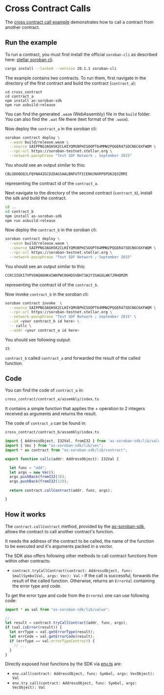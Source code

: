 # Cross Contract Calls

The [cross contract call example](https://github.com/Soneso/as-soroban-examples/tree/main/cross_contract) demonstrates how to call a contract from another contract.


## Run the example

To run a contract, you must first install the official `soroban-cli` as described here: [stellar soroban cli](https://soroban.stellar.org/docs/getting-started/setup).

```sh
cargo install --locked --version 20.1.1 soroban-cli
```

The example contains two contracts. To run them, first navigate in the directory of the first contract and build the contract (`contract_a`):

```shell
cd cross_contract
cd contract_a
npm install as-soroban-sdk
npm run asbuild:release
```

You can find the generated `.wasm` (WebAssembly) file in the `build` folder. You can also find the `.wat` file there (text format of the `.wasm`).

Now deploy the `contract_a` in the soroban cli:

```sh
soroban contract deploy \
  --wasm build/release.wasm \
  --source SAIPPNG3AGHSK2CLHIYQMVBPHISOOPT64MMW2PQGER47SDCN6C6XFWQM \
  --rpc-url https://soroban-testnet.stellar.org \
  --network-passphrase "Test SDF Network ; September 2015"
```

You should see an output similar to this:

```sh
CBLGDO6DQJLFQYNA4ZGCD2DAGSAALBNFUTFICENHJNXRP6PD62Q3ZRMI
```
representing the contract id of the `contract_a`.

Next navigate to the directory of the second contract (`contract_b`), install the sdk and build the contract.

```sh
cd ..
cd contract_b
npm install as-soroban-sdk
npm run asbuild:release
```

Now deploy the `contract_b` in the soroban cli:

```sh
soroban contract deploy \
  --wasm build/release.wasm \
  --source SAIPPNG3AGHSK2CLHIYQMVBPHISOOPT64MMW2PQGER47SDCN6C6XFWQM \
  --rpc-url https://soroban-testnet.stellar.org \
  --network-passphrase "Test SDF Network ; September 2015"
```

You should see an output similar to this:
```sh
CCKC2IEKI7VPVGNQA6HK4IWKPWCO6HDSVBH73A2Y3SAGULWK72RHQMZM
```
representing the contract id of the `contract_b`.


Now invoke `contract_b` in the soroban cli:

```sh
soroban contract invoke  \
  --source SAIPPNG3AGHSK2CLHIYQMVBPHISOOPT64MMW2PQGER47SDCN6C6XFWQM \
  --rpc-url https://soroban-testnet.stellar.org \
  --network-passphrase "Test SDF Network ; September 2015" \
  --id <your contract_b id here> \
  -- callc \
  --addr <your contract_a id here>
```

You should see following output:
```sh
15
```

`contract_b` called `contract_a` and forwarded the result of the called function.


## Code

You can find the code of `contract_a` in:

```sh
cross_contract/contract_a/assembly/index.ts
```
It contains a simple function that applies the + operation to 2 integers received as arguments and returns the result.

The code of `contract_a` can be found in:

```sh
cross_contract/contract_b/assembly/index.ts
```


```typescript
import { AddressObject, I32Val, fromI32 } from 'as-soroban-sdk/lib/value';
import { Vec } from "as-soroban-sdk/lib/vec";
import * as contract from "as-soroban-sdk/lib/contract";

export function callc(addr: AddressObject): I32Val {

  let func = "add";
  let args = new Vec();
  args.pushBack(fromI32(3));
  args.pushBack(fromI32(12));
  
  return contract.callContract(addr, func, args);

}
```

## How it works

The `contract.callContract` method, provided by the [as-soroban-sdk](https://github.com/Soneso/as-soroban-sdk), allows the contract to call another contract's function.

It needs the address of the contract to be called, the name of the function to be executed and it's arguments packed in a vector.

The SDK also offers following other methods to call contract functions from within other contracts:

- `contract.tryCallContract(contract: AddressObject, func: SmallSymbolVal, args: Vec): Val` - If the call is successful, forwards the result of the called function. Otherwise, returns an `ErrorVal` containing the error type and code.

To get the error type and code from the `ErrorVal` one can use following code:

```typescript
import * as val from "as-soroban-sdk/lib/value";

//...
let result = contract.tryCallContract(addr, func, args);
if (val.isError(result)) {
  let errType = val.getErrorType(result);
  let errCode = val.getErrorCode(result);
  if (errType == val.errorTypeContract) {
    // ...
  }
}
```

Directly exposed host functions by the SDK via [env.ts](https://github.com/Soneso/as-soroban-sdk/blob/main/lib/env.ts) are:

- `env.call(contract: AddressObject, func: Symbol, args: VecObject): Val`
- `env.try_call(contract: AddressObject, func: Symbol, args: VecObject): Val`
